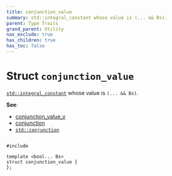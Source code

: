 ```yaml
---
title: conjunction_value
summary: std::integral_constant whose value is (... && Bs). 
parent: Type Traits
grand_parent: Utility
nav_exclude: true
has_children: true
has_toc: false
---
```


# Struct `conjunction_value`

<a href="https://en.cppreference.com/w/cpp/types/integral_constant"><code>std::integral&#95;constant</code></a> whose value is <code>(... && Bs)</code>. 

**See**:
* <a href="/api/groups/group__type__traits.html#variable-conjunction_value_v">conjunction_value_v</a>
* <a href="/api/groups/group__type__traits.html#using-conjunction">conjunction</a>
* <a href="https://en.cppreference.com/w/cpp/types/conjunction"><code>std::conjunction</code></a>

<code class="doxybook">
<span>#include <thrust/type_traits/logical_metafunctions.h></span><br>
<span>template &lt;bool... Bs&gt;</span>
<span>struct conjunction&#95;value {</span>
<span>};</span>
</code>

